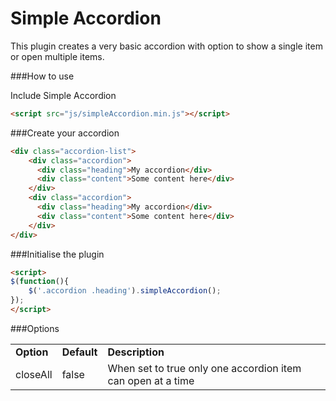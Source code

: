 Simple Accordion
=========

This plugin creates a very basic accordion with option to show a single item or open multiple items.


###How to use

Include Simple Accordion

```html
<script src="js/simpleAccordion.min.js"></script>
```

###Create your accordion

```html
<div class="accordion-list">
    <div class="accordion">
      <div class="heading">My accordion</div>
      <div class="content">Some content here</div>
    </div>
    <div class="accordion">
      <div class="heading">My accordion</div>
      <div class="content">Some content here</div>
    </div>
</div>
```

###Initialise the plugin

```html
<script>
$(function(){
	$('.accordion .heading').simpleAccordion();
});
</script>
```

###Options

<table>
	<tr>
		<td><strong>Option</strong></td>
		<td><strong>Default</strong></td>
		<td><strong>Description</strong></td>
	</tr>
	<tr>
		<td>closeAll</td>
		<td>false</td>
		<td>When set to true only one accordion item can open at a time</td>
	</tr>
</table>
